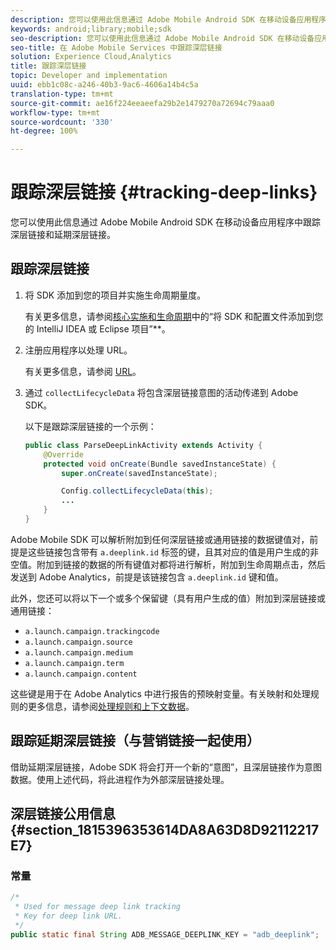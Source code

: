 ```yaml
---
description: 您可以使用此信息通过 Adobe Mobile Android SDK 在移动设备应用程序中跟踪深层链接和延期深层链接。
keywords: android;library;mobile;sdk
seo-description: 您可以使用此信息通过 Adobe Mobile Android SDK 在移动设备应用程序中跟踪深层链接和延期深层链接。
seo-title: 在 Adobe Mobile Services 中跟踪深层链接
solution: Experience Cloud,Analytics
title: 跟踪深层链接
topic: Developer and implementation
uuid: ebb1c08c-a246-40b3-9ac6-4606a14b4c5a
translation-type: tm+mt
source-git-commit: ae16f224eeaeefa29b2e1479270a72694c79aaa0
workflow-type: tm+mt
source-wordcount: '330'
ht-degree: 100%

---
```



# 跟踪深层链接 {#tracking-deep-links}

您可以使用此信息通过 Adobe Mobile Android SDK 在移动设备应用程序中跟踪深层链接和延期深层链接。

## 跟踪深层链接

1. 将 SDK 添加到您的项目并实施生命周期量度。

   有关更多信息，请参阅[核心实施和生命周期](/help/android/getting-started/dev-qs.md)中的“将 SDK 和配置文件添加到您的 IntelliJ IDEA 或 Eclipse 项目”**。

1. 注册应用程序以处理 URL。

   有关更多信息，请参阅 [URL](https://developer.android.com/training/basics/intents/filters.html)。
1. 通过 `collectLifecycleData` 将包含深层链接意图的活动传递到 Adobe SDK。

   以下是跟踪深层链接的一个示例：

   ```java
   public class ParseDeepLinkActivity extends Activity { 
       @Override 
       protected void onCreate(Bundle savedInstanceState) { 
           super.onCreate(savedInstanceState); 
   
           Config.collectLifecycleData(this); 
           ... 
       } 
   }
   ```

Adobe Mobile SDK 可以解析附加到任何深层链接或通用链接的数据键值对，前提是这些链接包含带有 `a.deeplink.id` 标签的键，且其对应的值是用户生成的非空值。附加到链接的数据的所有键值对都将进行解析，附加到生命周期点击，然后发送到 Adobe Analytics，前提是该链接包含 `a.deeplink.id` 键和值。

此外，您还可以将以下一个或多个保留键（具有用户生成的值）附加到深层链接或通用链接：

* `a.launch.campaign.trackingcode`
* `a.launch.campaign.source`
* `a.launch.campaign.medium`
* `a.launch.campaign.term`
* `a.launch.campaign.content`

这些键是用于在 Adobe Analytics 中进行报告的预映射变量。有关映射和处理规则的更多信息，请参阅[处理规则和上下文数据](https://docs.adobe.com/content/help/zh-Hans/analytics/admin/admin-tools/processing-rules/processing-rules.html)。

## 跟踪延期深层链接（与营销链接一起使用）

借助延期深层链接，Adobe SDK 将会打开一个新的“意图”，且深层链接作为意图数据。使用上述代码，将此进程作为外部深层链接处理。

## 深层链接公用信息 {#section_1815396353614DA8A63D8D92112217E7}

### 常量

```java
/* 
 * Used for message deep link tracking
 * Key for deep link URL. 
 */
public static final String ADB_MESSAGE_DEEPLINK_KEY = "adb_deeplink";
```

